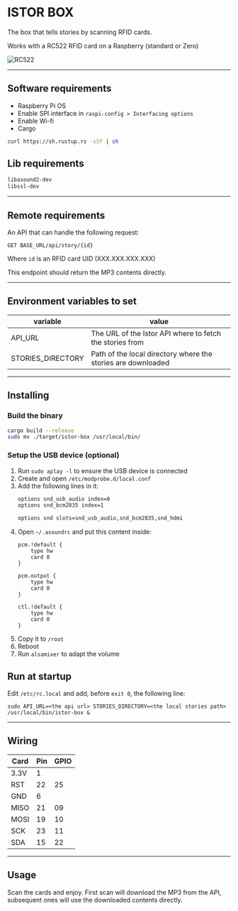 # ISTOR BOX

The box that tells stories by scanning RFID cards.

Works with a RC522 RFID card on a Raspberry (standard or Zero)

![RC522](https://m.media-amazon.com/images/I/51IjYWCcV7L._AC_UL320_.jpg)

--- 

## Software requirements

- Raspberry Pi OS
- Enable SPI interface in `raspi-config > Interfacing options`
- Enable Wi-fi
- Cargo

```bash
curl https://sh.rustup.rs -sSf | sh
```

## Lib requirements

```bash
libasound2-dev
libssl-dev
```

---

## Remote requirements

An API that can handle the following request:

```
GET BASE_URL/api/story/{id}
```

Where `id` is an RFID card UID (XXX.XXX.XXX.XXX)

This endpoint should return the MP3 contents directly.

---

## Environment variables to set

| variable          | value                                                        |
|-------------------|--------------------------------------------------------------|
| API_URL           | The URL of the Istor API where to fetch the stories from     |
| STORIES_DIRECTORY | Path of the local directory where the stories are downloaded |

---

## Installing

### Build the binary

```bash
cargo build --release
sudo mv ./target/istor-box /usr/local/bin/
```

### Setup the USB device (optional)

1. Run `sudo aplay -l` to ensure the USB device is connected
2. Create and open `/etc/modprobe.d/local.conf`
3. Add the following lines in it:
   ```bash
   options snd_usb_audio index=0
   options snd_bcm2835 index=1

   options snd slots=snd_usb_audio,snd_bcm2835,snd_hdmi
   ```
4. Open `~/.asoundrc` and put this content inside:
   ```
   pcm.!default {
       type hw
       card 0
   }

   pcm.output {
       type hw
       card 0
   }

   ctl.!default {
       type hw
       card 0
   }
   ```
 5. Copy it to `/root`
 6. Reboot
 7. Run `alsamixer` to adapt the volume

## Run at startup

Edit `/etc/rc.local` and add, before `exit 0`, the following line:

`sudo API_URL=<the api url> STORIES_DIRECTORY=<the local stories path> /usr/local/bin/istor-box &`

---

## Wiring

| Card | Pin | GPIO |
|------|-----|------|
| 3.3V | 1   |      |
| RST  | 22  | 25   |
| GND  | 6   |      |
| MISO | 21  | 09   |
| MOSI | 19  | 10   |
| SCK  | 23  | 11   |
| SDA  | 15  | 22   |

---

## Usage

Scan the cards and enjoy. First scan will download the MP3 from the API, subsequent ones
will use the downloaded contents directly.
